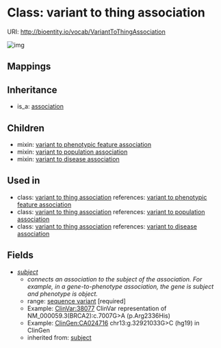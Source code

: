 # Class: variant to thing association




URI: http://bioentity.io/vocab/VariantToThingAssociation

![img](http://yuml.me/diagram/nofunky/class/\[Association]^-\[VariantToThingAssociation],%20\[VariantToThingAssociation]-%20subject>\[SequenceVariant],%20)
## Mappings

## Inheritance

 *  is_a: [association](Association.md)
## Children

 *  mixin: [variant to phenotypic feature association](VariantToPhenotypicFeatureAssociation.md)
 *  mixin: [variant to population association](VariantToPopulationAssociation.md)
 *  mixin: [variant to disease association](VariantToDiseaseAssociation.md)
## Used in

 *  class: [variant to thing association](VariantToThingAssociation.md) references: [variant to phenotypic feature association](VariantToPhenotypicFeatureAssociation.md)
 *  class: [variant to thing association](VariantToThingAssociation.md) references: [variant to population association](VariantToPopulationAssociation.md)
 *  class: [variant to thing association](VariantToThingAssociation.md) references: [variant to disease association](VariantToDiseaseAssociation.md)
## Fields

 * _[subject](subject.md)_
    * _connects an association to the subject of the association. For example, in a gene-to-phenotype association, the gene is subject and phenotype is object._
    * range: [sequence variant](SequenceVariant.md) [required]
    * Example: [ClinVar:38077](http://purl.obolibrary.org/obo/ClinVar_38077) ClinVar representation of NM_000059.3(BRCA2):c.7007G>A (p.Arg2336His)
    * Example: [ClinGen:CA024716](http://purl.obolibrary.org/obo/ClinGen_CA024716) chr13:g.32921033G>C (hg19) in ClinGen
    * inherited from: [subject](subject.md)
